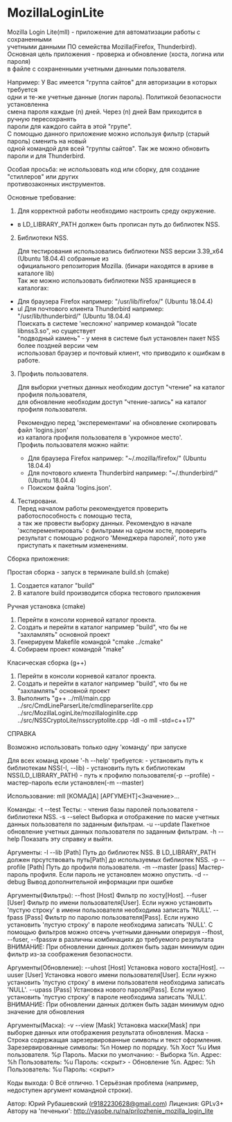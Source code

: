 # MozillaLoginLite

Mozilla Login Lite(mll) - приложение для автоматизации работы с сохраненными  
учетными данными ПО семейства Mozilla(Firefox, Thunderbird).  
Основная цель приложения - проверка и обновление (хоста, логина или пароля)  
в файле с сохраненными учетными данными пользователя.  
    
Например: У Вас имеется "группа сайтов" для авторизации в которых требуется  
одни и те-же учетные данные (логин пароль). Политикой безопасности установленна  
смена пароля каждые (n) дней. Через (n) дней Вам приходится в ручную пересохранять  
пароли для каждого сайта в этой "групе".  
С помощью данного приложение можно используя фильтр (старый пароль) сменить на новый  
одной командой для всей "группы сайтов". Так же можно обновить пароли и для Thunderbird.  

Особая просьба: не использовать код или сборку, для создание "стиллеров" или других  
противозаконных инструментов.  

Основные требование:  

1. Для корректной работы необходимо настроить среду окружение.  
  * в LD_LIBRARY_PATH должен быть прописан путь до библиотек NSS.  
2. Библиотеки NSS.  

   Для тестирования использовались библиотеки  NSS версии 3.39_x64 (Ubuntu 18.04.4) собранные из  
   официального репозитория Mozilla. (бинари находятся в архиве в каталоге lib)  
   Так же можно использовать библиотеки NSS хранящиеся в каталогах:  
  * Для браузера Firefox например: "/usr/lib/firefox/" (Ubuntu 18.04.4)  
  * ul Для почтового клиента Thunderbird например: "/usr/lib/thunderbird/" (Ubuntu 18.04.4)  
   Поискать в системе 'несложно' например командой "locate libnss3.so", но существует  
   "подводный камень" - у меня в системе был установлен пакет NSS более поздней версии чем  
   использовал браузер и почтовый клиент, что приводило к ошибкам в работе.  
3. Профиль пользователя.  


     Для выборки учетных данных необходим доступ "чтение" на каталог профиля пользователя,  
   для обновление необходим доступ "чтение-запись" на каталог профиля пользователя.  




     Рекомендую перед 'эксперементами' на обновление скопировать файл 'logins.json'  
   из каталога профиля пользователя в 'укромное место'.  
   Профиль пользователя можно найти:  
     - Для браузера Firefox например: "~/.mozilla/firefox/" (Ubuntu 18.04.4)  
     - Для почтового клиента Thunderbird например: "~/.thunderbird/" (Ubuntu 18.04.4)  
     - Поиском файла 'logins.json'.  
4. Тестировани.  
     Перед началом работы рекомендуется проверить работоспособность с помощью теста,  
   а так же провести выборку данных.
     Рекомендую в начале 'эксперементировать' с фильтрами на одном хосте, проверить
   результат с помощью родного 'Менеджера паролей', пото уже приступать к пакетным изменениям.


Сборка приложения:

  Простая сборка - запуск в терминале build.sh (cmake)

   1. Создается каталог "build"
   2. В каталоге build производится сборка тестового приложения

  Ручная установка (cmake)
   1. Перейти в консоли корневой каталог проекта.
   2. Создать и перейти в каталог например "build", что бы не "захламлять" основной проект
   3. Генерируем Makefile командой "cmake ../cmake"
   4. Собираем проект командой "make"

  Класическая сборка (g++)
   1. Перейти в консоли корневой каталог проекта.
   2. Создать и перейти в каталог например "build", что бы не "захламлять" основной проект
   3. Выполнить "g++ ../mll/main.cpp ../src/CmdLineParserLite/cmdlineparserlite.cpp ../src/MozillaLoginLite/mozillaloginlite.cpp ../src/NSSCryptoLite/nsscryptolite.cpp -ldl -o mll -std=c++17"



СПРАВКА

Возможно использовать только одну 'команду' при запуске

Для всех команд кроме '-h --help' требуется:
    - установить путь к библиотекам NSS(-l, --lib)
    - установить путь к библиотекам NSS(LD_LIBRARY_PATH)
    - путь к профилю пользователя(-p --profile)
    - мастер-пароль если установлен(-m --master)

Использование: mll [КОМАДА] [АРГУМЕНТ]<Значение>...

Команды:
    -t --test             Тесты:
                            - чтения базы паролей пользователя
                            - библиотеки NSS.
    -s --select           Выборка и отображение по маске учетных данных
                          пользователя по заданным фильтрам.
    -u --update           Пакетное обновление  учетных данных пользователя
                          по заданным фильтрам.
    -h --help             Показать эту справку и выйти.

Аргументы:
    -l --lib [Path]       Путь до библиотек NSS.
                          В LD_LIBRARY_PATH должен прсутствовать путь[Path]
                          до используемых библиотек NSS.
    -p --profile [Path]   Путь до профиля пользователя.
    -m --master [pass]    Мастер-пароль профиля.
                          Если пароль не установлен можно опустить.
    -d --debug            Вывод дополнительной информации при ошибке

Аргументы(Фильтры):
    --fhost [Host]        Фильтр по хосту[Host].
    --fuser [User]        Фильтр по имени пользователя[User].
                          Если нужно установить 'пустую строку'
                          в имени пользователя необходима записать 'NULL'.
    --fpass [Pass]        Фильтр по паролю пользователя[Pass].
                          Если нужно установить 'пустую строку'
                          в пароле необходима записать 'NULL'.
С помощью фильтров можно отсечь учетными данными оперируя --fhost,
--fuser, --fpassw в различны комбинациях до требуемого результата
ВНИМАНИЕ: При обновлении данных должен быть задан минимум один фильтр
из-за соображения безопасности.

Аргументы(Обновление):
    --uhost [Host]        Установка нового хоста[Host].
    --uuser [User]        Установка нового имени пользователя[User].
                          Если нужно установить 'пустую строку'
                          в имени пользователя необходима записать 'NULL'.
    --upass [Pass]        Установка нового пароля[Pass].
                          Если нужно установить 'пустую строку'
                          в пароле необходима записать 'NULL'.
ВНИМАНИЕ: При обновлении данных должен быть задан минимум одно значение
для обновления

Аргументы(Маска):
    -v --view [Mask]      Установка маски[Mask] при выборке данных
                          или отображения результата обновления.
Маска - Строка содержащая зарезервированные символы и текст оформления.
Зарезервированные символы:
    %n                    Номер по порядку.
    %h                    Хост
    %u                    Имя пользователя.
    %p                    Пароль.
Маски по умолчанию:
    - Выборка             %n. Адрес: %h Пользователь: %u Пароль: <скрыт>
    - Обновление          %n. Адрес: %h Пользователь: %u Пароль: <скрыт>

Коды выхода:
    0                    Всё отлично.
    1                    Серьёзная проблема (например, недоступен аргумент
                         командной строки).

Автор:                    Юрий Рубашевский (r9182230628@gmail.com)
Лицензия:                 GPLv3+
Автору на 'печеньки':     http://yasobe.ru/na/prilozhenie_mozilla_login_lite
